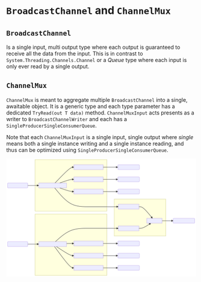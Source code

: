 # `BroadcastChannel` and `ChannelMux`


## `BroadcastChannel`

Is a single input, multi output type where each output is guaranteed to receive all the data from the input. 
This is in contrast to `System.Threading.Channels.Channel` or a _Queue_ type where each input is only ever read by a 
single output.

## `ChannelMux`

`ChannelMux` is meant to aggregate multiple `BroadcastChannel` into a single, awaitable object. 
It is a generic type and each type parameter has a dedicated `TryRead(out T data)` method.
`ChannelMuxInput` acts presents as a writer to `BroadcastChannelWriter` and each has a
`SingleProducerSingleConsumerQueue`.

Note that each `ChannelMuxInput` is a single input, single output where _single_ means both a single instance writing
and a single instance reading, and thus can be optimized using `SingleProducerSingleConsumerQueue`.

![diagram](https://raw.githubusercontent.com/erichiller/mkmrk.Channels/master/docs/rendered/README-1.svg)
